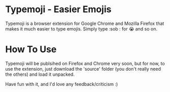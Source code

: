 # Typemoji - Easier Emojis

Typemoji is a browser extension for Google Chrome and Mozilla Firefox that makes it much easier to type emojis. Simply type :sob : for 😭 and so on. 

# How To Use
Typemoji will be publsihed on Firefox and Chrome very soon, but for now, to use the extension, just download the 'source' folder (you don't really need the others) and load it unpacked. 

Have fun with it, and I'd love any feedback/criticism :)
